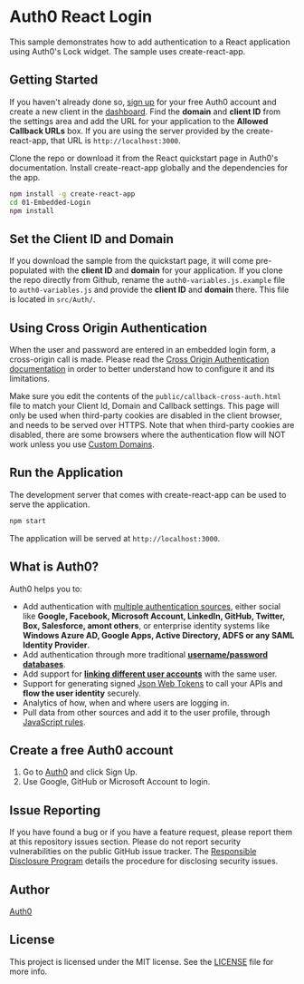 # Auth0 React Login

This sample demonstrates how to add authentication to a React application using Auth0's Lock widget. The sample uses create-react-app.

## Getting Started

If you haven't already done so, [sign up](https://auth0.com) for your free Auth0 account and create a new client in the [dashboard](https://manage.auth0.com). Find the **domain** and **client ID** from the settings area and add the URL for your application to the **Allowed Callback URLs** box. If you are using the server provided by the create-react-app, that URL is `http://localhost:3000`.

Clone the repo or download it from the React quickstart page in Auth0's documentation. Install create-react-app globally and the dependencies for the app.

```bash
npm install -g create-react-app
cd 01-Embedded-Login
npm install
```

## Set the Client ID and Domain

If you download the sample from the quickstart page, it will come pre-populated with the **client ID** and **domain** for your application. If you clone the repo directly from Github, rename the `auth0-variables.js.example` file to `auth0-variables.js` and provide the **client ID** and **domain** there. This file is located in `src/Auth/`.

## Using Cross Origin Authentication

When the user and password are entered in an embedded login form, a cross-origin call is made. Please read the [Cross Origin Authentication documentation](https://auth0.com/docs/cross-origin-authentication) in order to better understand how to configure it and its limitations.

Make sure you edit the contents of the `public/callback-cross-auth.html` file to match your Client Id, Domain and Callback settings. This page will only be used when third-party cookies are disabled in the client browser, and needs to be served over HTTPS. Note that when third-party cookies are disabled, there are some browsers where the authentication flow will NOT work unless you use [Custom Domains](https://auth0.com/docs/custom-domains).

## Run the Application

The development server that comes with create-react-app can be used to serve the application.

```bash
npm start
```

The application will be served at `http://localhost:3000`.

## What is Auth0?

Auth0 helps you to:

* Add authentication with [multiple authentication sources](https://docs.auth0.com/identityproviders), either social like **Google, Facebook, Microsoft Account, LinkedIn, GitHub, Twitter, Box, Salesforce, amont others**, or enterprise identity systems like **Windows Azure AD, Google Apps, Active Directory, ADFS or any SAML Identity Provider**.
* Add authentication through more traditional **[username/password databases](https://docs.auth0.com/mysql-connection-tutorial)**.
* Add support for **[linking different user accounts](https://docs.auth0.com/link-accounts)** with the same user.
* Support for generating signed [Json Web Tokens](https://docs.auth0.com/jwt) to call your APIs and **flow the user identity** securely.
* Analytics of how, when and where users are logging in.
* Pull data from other sources and add it to the user profile, through [JavaScript rules](https://docs.auth0.com/rules).

## Create a free Auth0 account

1. Go to [Auth0](https://auth0.com/signup) and click Sign Up.
2. Use Google, GitHub or Microsoft Account to login.

## Issue Reporting

If you have found a bug or if you have a feature request, please report them at this repository issues section. Please do not report security vulnerabilities on the public GitHub issue tracker. The [Responsible Disclosure Program](https://auth0.com/whitehat) details the procedure for disclosing security issues.

## Author

[Auth0](auth0.com)

## License

This project is licensed under the MIT license. See the [LICENSE](LICENSE.txt) file for more info.


